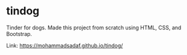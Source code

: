 # tindog
Tinder for dogs. Made this project from scratch using HTML, CSS, and Bootstrap.

Link: https://mohammadsadaf.github.io/tindog/

